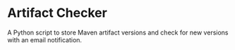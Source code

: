 # Artifact Checker

A Python script to store Maven artifact versions and check for new versions with an email notification.
